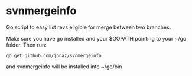 svnmergeinfo
============

Go script to easy list revs eligible for merge between two branches. 

Make sure you have go installed and your $GOPATH pointing to your ~/go folder. 
Then run: 
```
go get github.com/jonaz/svnmergeinfo
```
and svnmergeinfo will be installed into ~/go/bin
